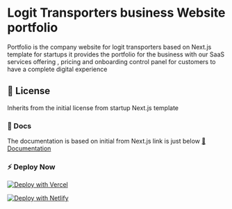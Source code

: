 # Logit Transporters business Website portfolio

Portfolio is the company website for logit transporters based on Next.js template for startups it provides the portfolio for the business with our SaaS services offering , pricing and onboarding control panel for customers to have a complete digital experience

## 📄 License

Inherits from the initial license from startup Next.js template

### 🔌 Docs

The documentation is based on initial from Next.js link is just below
[🔌 Documentation](https://nextjstemplates.com/docs)

### ⚡ Deploy Now

[![Deploy with Vercel](https://vercel.com/button)](https://vercel.com/new/clone?repository-url=https%3A%2F%2Fgithub.com%2FNextJSTemplates%2Fstartup-nextjs)

[![Deploy with Netlify](https://www.netlify.com/img/deploy/button.svg)](https://app.netlify.com/start/deploy?repository=https://github.com/NextJSTemplates/startup-nextjs)
